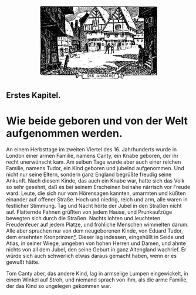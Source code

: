 
<div align="center"><img alt="Der Unrathof" src="img02.png"/></div>

<h2>Erstes Kapitel.</h2>

<h1>Wie beide geboren und von der Welt aufgenommen werden.</h1>

An einem Herbsttage im zweiten Viertel des 16. Jahrhunderts
wurde in London einer armen Familie, namens Canty, ein Knabe
geboren, der ihr recht unerwünscht kam. Am selben Tage wurde
aber auch einer reichen Familie, namens Tudor, ein Kind geboren
und jubelnd aufgenommen. Und nicht nur seine Eltern, sondern
ganz England begrüßte freudig seine Ankunft. Nach diesem Kinde,
das auch ein Knabe war, hatte sich das Volk so sehr gesehnt, daß es
bei seinem Erscheinen beinahe närrisch vor Freude ward. Leute,
die sich nur vom Hörensagen kannten, umarmten und küßten einander
auf offener Straße. Hoch und niedrig, reich und arm, alle
waren in festlicher Stimmung. Tag und Nacht hörte der Jubel in
den Straßen nicht auf. Flatternde Fahnen grüßten von jedem Hause,
und Prunkaufzüge bewegten sich durch die Straßen. Nachts lohten
und leuchteten Freudenfeuer auf jedem Platze, und fröhliche Menschen
wimmelten darum. Alle aber sprachen nur von dem neugeborenen
Kinde, von Eduard Tudor, dem ersehnten Kronprinzen<a href="99_Footnotes.xhtml#rn1" id="rn1">*</a>. 
Dieser lag indessen, eingehüllt in Seide und Atlas, in seiner Wiege,
umgeben von hohen Herren und Damen, und ahnte nichts von all
dem Jubel, den seine Geburt in ganz Altengland wachrief. Er
würde sich auch schwerlich etwas daraus gemacht haben, wenn er
es gewußt hätte.

Tom Canty aber, das andere Kind, lag in armselige Lumpen
eingewickelt, in einem Winkel auf Stroh, und niemand sprach von
ihm, als die arme Familie, der das Kind so ungelegen gekommen war.

